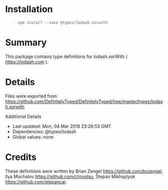 # Installation
> `npm install --save @types/lodash.xorwith`

# Summary
This package contains type definitions for lodash.xorWith ( https://lodash.com ).

# Details
Files were exported from https://github.com/DefinitelyTyped/DefinitelyTyped/tree/master/types/lodash.xorwith

Additional Details
 * Last updated: Mon, 04 Mar 2019 23:26:53 GMT
 * Dependencies: @types/lodash
 * Global values: none

# Credits
These definitions were written by Brian Zengel <https://github.com/bczengel>, Ilya Mochalov <https://github.com/chrootsu>, Stepan Mikhaylyuk <https://github.com/stepancar>.
